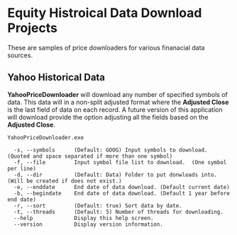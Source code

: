 # Equity Histroical Data Download Projects

These are samples of price downloaders for various finanacial data sources.

## Yahoo Historical Data

**YahooPriceDownloader** will download any number of specified symbols of data. This data will in a non-split adjusted format where the **Adjusted Close** is the last field of data on each record.  A future version of this application will download provide the option adjusting all the fields based on the **Adjusted Close**.

```
YahooPriceDownloader.exe

  -s, --symbols      (Default: GOOG) Input symbols to download. (Quoted and space separated if more than one symbol)
  -f, --file         Input symbol file list to download.  (One symbol per line)
  -d, --dir          (Default: Data) Folder to put donwloads into. (Will be created if does not exist.)
  -e, --enddate      End date of data download. (Default current date)
  -b, --begindate    End date of data download. (Default 1 year before end date)
  -r, --sort         (Default: true) Sort data by date.
  -t, --threads      (Default: 5) Number of threads for downloading.
  --help             Display this help screen.
  --version          Display version information.
```